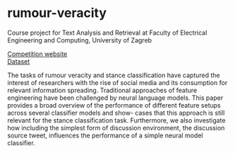# rumour-veracity
Course project for Text Analysis and Retrieval at Faculty of Electrical Engineering and Computing, University of Zagreb


[Competition website][1]  \
[Dataset][2] 

The tasks of rumour veracity and stance classification have captured the interest of researchers with the rise of social media and its
consumption for relevant information spreading. Traditional approaches of feature engineering have been challenged by neural language
models. This paper provides a broad overview of the performance of different feature setups across several classifier models and show-
cases that this approach is still relevant for the stance classification task. Furthermore, we also investigate how including the simplest
form of discussion environment, the discussion source tweet, influences the performance of a simple neural model classifier.

[1]:https://competitions.codalab.org/competitions/19938
[2]:https://figshare.com/articles/dataset/RumourEval_2019_data/8845580






